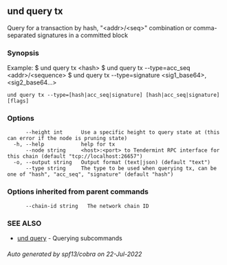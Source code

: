 ## und query tx

Query for a transaction by hash, "&lt;addr&gt;/&lt;seq&gt;" combination or comma-separated signatures in a committed block

### Synopsis

Example:
$ und query tx &lt;hash&gt;
$ und query tx --type=acc_seq &lt;addr&gt;/&lt;sequence&gt;
$ und query tx --type=signature &lt;sig1_base64&gt;,&lt;sig2_base64...&gt;

```
und query tx --type=[hash|acc_seq|signature] [hash|acc_seq|signature] [flags]
```

### Options

```
      --height int      Use a specific height to query state at (this can error if the node is pruning state)
  -h, --help            help for tx
      --node string     <host>:<port> to Tendermint RPC interface for this chain (default "tcp://localhost:26657")
  -o, --output string   Output format (text|json) (default "text")
      --type string     The type to be used when querying tx, can be one of "hash", "acc_seq", "signature" (default "hash")
```

### Options inherited from parent commands

```
      --chain-id string   The network chain ID
```

### SEE ALSO

* [und query](und_query.md)	 - Querying subcommands

###### Auto generated by spf13/cobra on 22-Jul-2022
